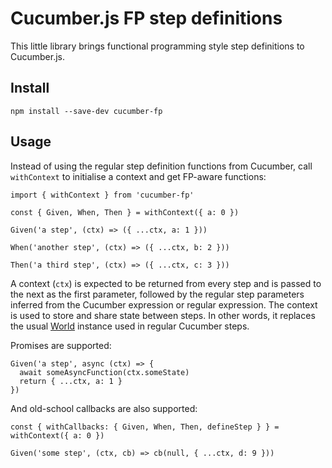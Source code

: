 # Cucumber.js FP step definitions

This little library brings functional programming style step definitions to Cucumber.js.

## Install

    npm install --save-dev cucumber-fp

## Usage

Instead of using the regular step definition functions from Cucumber, call `withContext` to initialise a context and get FP-aware functions:

    import { withContext } from 'cucumber-fp'

    const { Given, When, Then } = withContext({ a: 0 })

    Given('a step', (ctx) => ({ ...ctx, a: 1 }))

    When('another step', (ctx) => ({ ...ctx, b: 2 }))

    Then('a third step', (ctx) => ({ ...ctx, c: 3 }))

A context (`ctx`) is expected to be returned from every step and is passed to the next as the first parameter, followed by the regular step parameters inferred from the Cucumber expression or regular expression. The context is used to store and share state between steps. In other words, it replaces the usual [World](https://github.com/cucumber/cucumber-js/blob/master/docs/support_files/world.md) instance used in regular Cucumber steps.

Promises are supported:

    Given('a step', async (ctx) => {
      await someAsyncFunction(ctx.someState)
      return { ...ctx, a: 1 }
    })

And old-school callbacks are also supported:

    const { withCallbacks: { Given, When, Then, defineStep } } = withContext({ a: 0 })

    Given('some step', (ctx, cb) => cb(null, { ...ctx, d: 9 }))